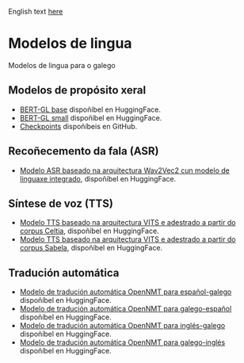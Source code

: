 English text [here](https://github.com/proxectonos/language-models/blob/main/README_English.md)
# Modelos de lingua
Modelos de lingua para o galego

## Modelos de propósito xeral
+ [BERT-GL base](https://huggingface.co/marcosgg/bert-base-gl-cased) dispoñíbel en HuggingFace.
+ [BERT-GL small](https://huggingface.co/marcosgg/bert-small-gl-cased) dispoñíbel en HuggingFace. 
+ [Checkpoints](https://github.com/marcospln/galician_bert_checkpoints) dispoñíbeis en GitHub.

## Recoñecemento da fala (ASR)
<!---+ [Wav2vec2-GL-with-LM](https://huggingface.co/proxectonos/wav2vec2-large-xlsr-53-galician-with-lm) dispoñíbel en HuggingFace. <!---Modelo de voz para ASR baseado na arquitectura "wav2vec2-large-xlsr-53" cun modelo de linguaxe integrado.-->
+ [Modelo ASR baseado na arquitectura Wav2Vec2 cun modelo de linguaxe integrado](https://huggingface.co/proxectonos/wav2vec2-large-xlsr-53-galician-with-lm), dispoñíbel en HuggingFace.

## Síntese de voz (TTS)
<!---+ [Celtia-VITS-GL](https://huggingface.co/proxectonos/Nos_TTS-gl-celtia-vits-graphemes), dispoñíbel en HuggingFace. <!---Modelo de voz para TTS baseado na arquitectura VITS e adestrado a partir do corpus [Nos_Celtia-GL]().-->
<!---+ [Sabela_VITS-GL](https://huggingface.co/proxectonos/Nos_TTS-gl-sabela-vits-phonemes), dispoñíbel en HuggingFace. <!---Modelo de voz para TTS baseado na arquitectura VITS e adestrado a partir do corpus Sabela incluído no dataset [CRPIH UVigo-GLVoices]().-->
+ [Modelo TTS baseado na arquitectura VITS e adestrado a partir do corpus Celtia](https://huggingface.co/proxectonos/Nos_TTS-gl-celtia-vits-graphemes), dispoñíbel en HuggingFace.
+ [Modelo TTS baseado na arquitectura VITS e adestrado a partir do corpus Sabela](https://huggingface.co/proxectonos/Nos_TTS-gl-sabela-vits-phonemes), dispoñíbel en HuggingFace.

## Tradución automática
+ [Modelo de tradución automática OpenNMT para español-galego](https://huggingface.co/proxectonos/NOS_MT-OpenNMT-es-gl) dispoñíbel en HuggingFace.
+ [Modelo de tradución automática OpenNMT para galego-español](https://huggingface.co/proxectonos/NOS_MT-OpenNMT-gl-es) dispoñíbel en HuggingFace.
+ [Modelo de tradución automática OpenNMT para inglés-galego](https://huggingface.co/proxectonos/NOS_MT-OpenNMT-en-gl) dispoñíbel en HuggingFace.
+ [Modelo de tradución automática OpenNMT para galego-inglés](https://huggingface.co/proxectonos/Nos_MT-OpenNMT-gl-en) dispoñíbel en HuggingFace.
